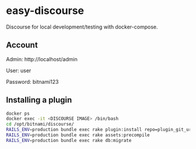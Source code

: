 # easy-discourse

Discourse for local development/testing with docker-compose.


## Account

Admin: http://localhost/admin


User: user

Password: bitnami123


## Installing a plugin

```bash
docker ps
docker exec -it <DISCOURSE IMAGE> /bin/bash
cd /opt/bitnami/discourse/
RAILS_ENV=production bundle exec rake plugin:install repo=plugin_git_url
RAILS_ENV=production bundle exec rake assets:precompile
RAILS_ENV=production bundle exec rake db:migrate
```
